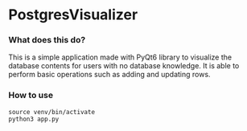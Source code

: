 # PostgresVisualizer

### What does this do?
This is a simple application made with PyQt6 library to visualize the database contents for users with no database knowledge. It is able to perform basic operations such as adding and updating rows.

### How to use
```
source venv/bin/activate
python3 app.py
```
